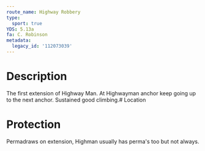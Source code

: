 ```yaml
---
route_name: Highway Robbery
type:
  sport: true
YDS: 5.13a
fa: C. Robinson
metadata:
  legacy_id: '112073039'
---
```

# Description
The first extension of Highway Man. At Highwayman anchor keep going up to the next anchor. Sustained good climbing.# Location
# Protection
Permadraws on extension, Highman usually has perma's too but not always.